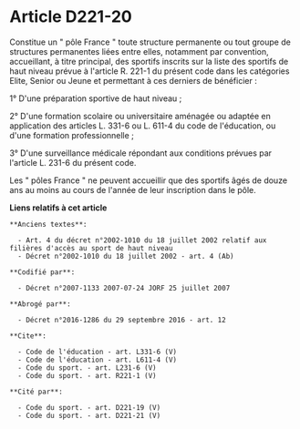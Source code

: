 # Article D221-20

Constitue un " pôle France " toute structure permanente ou tout groupe de structures permanentes liées entre elles, notamment
par convention, accueillant, à titre principal, des sportifs inscrits sur la liste des sportifs de haut niveau prévue à
l'article R. 221-1 du présent code dans les catégories Elite, Senior ou Jeune et permettant à ces derniers de bénéficier : 

1° D'une préparation sportive de haut niveau ; 

2° D'une formation scolaire ou universitaire aménagée ou adaptée en application des articles L. 331-6 ou L. 611-4 du code de
l'éducation, ou d'une formation professionnelle ; 

3° D'une surveillance médicale répondant aux conditions prévues par l'article L. 231-6 du présent code. 

Les " pôles France " ne peuvent accueillir que des sportifs âgés de douze ans au moins au cours de l'année de leur
inscription dans le pôle.

**Liens relatifs à cet article**

	**Anciens textes**:

	  - Art. 4 du décret n°2002-1010 du 18 juillet 2002 relatif aux filières d'accès au sport de haut niveau
	  - Décret n°2002-1010 du 18 juillet 2002 - art. 4 (Ab)

	**Codifié par**:

	  - Décret n°2007-1133 2007-07-24 JORF 25 juillet 2007

	**Abrogé par**:

	  - Décret n°2016-1286 du 29 septembre 2016 - art. 12

	**Cite**:

	  - Code de l'éducation - art. L331-6 (V)
	  - Code de l'éducation - art. L611-4 (V)
	  - Code du sport. - art. L231-6 (V)
	  - Code du sport. - art. R221-1 (V)

	**Cité par**:

	  - Code du sport. - art. D221-19 (V)
	  - Code du sport. - art. D221-21 (V)
